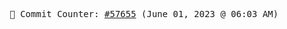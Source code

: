 <p align="center">
    <samp>
        📮 Commit Counter: <a href="https://github.com/Javascript-void0/Javascript-void0/commits/main">#57655</a> (June 01, 2023 @ 06:03 AM)
    </samp>
</p>